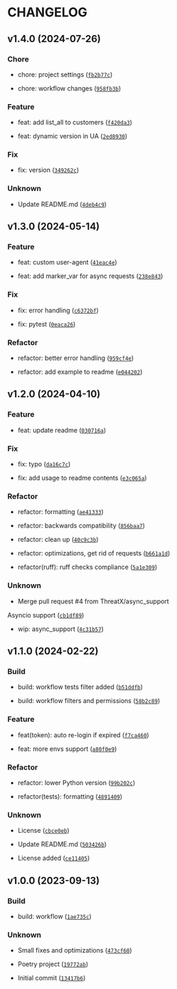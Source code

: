 # CHANGELOG

## v1.4.0 (2024-07-26)

### Chore

* chore: project settings ([`fb2b77c`](https://github.com/ThreatX/threatx-api-client/commit/fb2b77c20fdcc084c627c919b834c47b15d8ff35))

* chore: workflow changes ([`958fb3b`](https://github.com/ThreatX/threatx-api-client/commit/958fb3b47f63daae594985131b1faeab77aad39a))

### Feature

* feat: add list_all to customers ([`f420da3`](https://github.com/ThreatX/threatx-api-client/commit/f420da320c5772f948f1ce1563dd1e91da21bd87))

* feat: dynamic version in UA ([`2ed8930`](https://github.com/ThreatX/threatx-api-client/commit/2ed89300105fdd85ff90635fcd2f1e6d92b64ab2))

### Fix

* fix: version ([`349262c`](https://github.com/ThreatX/threatx-api-client/commit/349262c04f96277e0e3e6b9db8f395a85278295b))

### Unknown

* Update README.md ([`4deb4c9`](https://github.com/ThreatX/threatx-api-client/commit/4deb4c97f6364d5326c22dbc50909c3085973416))

## v1.3.0 (2024-05-14)

### Feature

* feat: custom user-agent ([`41eac4e`](https://github.com/ThreatX/threatx-api-client/commit/41eac4e6dac2a711efc8f87271f8ab1abd4c7379))

* feat: add marker_var for async requests ([`238e843`](https://github.com/ThreatX/threatx-api-client/commit/238e843066b2905c945911bddb111c792bc8fd88))

### Fix

* fix: error handling ([`c6372bf`](https://github.com/ThreatX/threatx-api-client/commit/c6372bfb1e1514370b3457ea4fcc356dfb6a3f11))

* fix: pytest ([`0eaca26`](https://github.com/ThreatX/threatx-api-client/commit/0eaca266246df604dbb50ffba0a571aa69c31bd7))

### Refactor

* refactor: better error handling ([`959cf4e`](https://github.com/ThreatX/threatx-api-client/commit/959cf4e4ee406178f3ce69040090cc0d9a7bb414))

* refactor: add example to readme ([`e044202`](https://github.com/ThreatX/threatx-api-client/commit/e0442026659481d349c33056c6f94057c803449d))

## v1.2.0 (2024-04-10)

### Feature

* feat: update readme ([`030716a`](https://github.com/ThreatX/threatx-api-client/commit/030716aa7a3055fd25e05eb9b1694801098943ea))

### Fix

* fix: typo ([`da16c7c`](https://github.com/ThreatX/threatx-api-client/commit/da16c7c4a1a05b6d629c2012fa2f9c090f596c73))

* fix: add usage to readme contents ([`e3c065a`](https://github.com/ThreatX/threatx-api-client/commit/e3c065ae53fe65ae8eafa8ae7ca429bb44d91f18))

### Refactor

* refactor: formatting ([`ae41333`](https://github.com/ThreatX/threatx-api-client/commit/ae4133364de52e254ef5c853ed12066f591d8c33))

* refactor: backwards compatibility ([`856baa7`](https://github.com/ThreatX/threatx-api-client/commit/856baa7b57d8a45e2480e04293c59178d3e8ca2e))

* refactor: clean up ([`40c9c3b`](https://github.com/ThreatX/threatx-api-client/commit/40c9c3b97e12fc5c4024fb8a15f2690c2da064ff))

* refactor: optimizations, get rid of requests ([`b661a1d`](https://github.com/ThreatX/threatx-api-client/commit/b661a1dbf9c90c7bd571043adb9c783869f272b9))

* refactor(ruff): ruff checks compliance ([`5a1e309`](https://github.com/ThreatX/threatx-api-client/commit/5a1e3093501380bd7d070cd391f4d9d59e0a6e82))

### Unknown

* Merge pull request #4 from ThreatX/async_support

Asyncio support ([`cb1df89`](https://github.com/ThreatX/threatx-api-client/commit/cb1df8937e628a09fb7257a6c90838bde34a2ea6))

* wip: async_support ([`4c31b57`](https://github.com/ThreatX/threatx-api-client/commit/4c31b577e61cebdbd51b65e443dc3edcc9c85975))

## v1.1.0 (2024-02-22)

### Build

* build: workflow tests filter added ([`b51ddfb`](https://github.com/ThreatX/threatx-api-client/commit/b51ddfb13a4aee7b1a558272998b7856dd4ad1b4))

* build: workflow filters and permissions ([`58b2c89`](https://github.com/ThreatX/threatx-api-client/commit/58b2c89a1c63399dde08a1fb6b508321813c1cbf))

### Feature

* feat(token): auto re-login if expired ([`f7ca460`](https://github.com/ThreatX/threatx-api-client/commit/f7ca4603890c4c7fcf65775c16e62b7392dc4ace))

* feat: more envs support ([`a80f0e9`](https://github.com/ThreatX/threatx-api-client/commit/a80f0e962b4015fbb6dfe64d16f10ffbe1bd8f8e))

### Refactor

* refactor: lower Python version ([`99b202c`](https://github.com/ThreatX/threatx-api-client/commit/99b202c683c7367bda51d010f8dd56d26df5a79e))

* refactor(tests): formatting ([`4891409`](https://github.com/ThreatX/threatx-api-client/commit/4891409c0f55348ace51f2ee04fa74bf334035e3))

### Unknown

* License ([`cbce0eb`](https://github.com/ThreatX/threatx-api-client/commit/cbce0eb9f5f79f4c7a8607949caa38513c6ffe3b))

* Update README.md ([`503426b`](https://github.com/ThreatX/threatx-api-client/commit/503426b45154b5d65095a1174fd40399839ff3ae))

* License added ([`ce11405`](https://github.com/ThreatX/threatx-api-client/commit/ce114058be24c784f1c323bc4aa445679e2d3149))

## v1.0.0 (2023-09-13)

### Build

* build: workflow ([`1ae735c`](https://github.com/ThreatX/threatx-api-client/commit/1ae735c13529a31d1306ca24a7ae0b7b400373aa))

### Unknown

* Small fixes and optimizations ([`473cf60`](https://github.com/ThreatX/threatx-api-client/commit/473cf60cb3efc62e2f0d9cf243a4afd073dd48a3))

* Poetry project ([`19772ab`](https://github.com/ThreatX/threatx-api-client/commit/19772aba7b70dd4fa7ec2a667d648e25f46a143a))

* Initial commit ([`13417b6`](https://github.com/ThreatX/threatx-api-client/commit/13417b6c9603344991911fb6ad7596732907c2dd))
